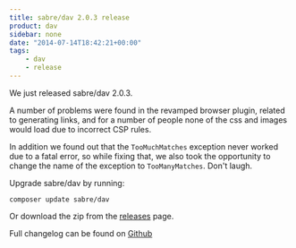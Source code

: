 ```yaml
---
title: sabre/dav 2.0.3 release
product: dav
sidebar: none
date: "2014-07-14T18:42:21+00:00"
tags:
    - dav
    - release
---
```


We just released sabre/dav 2.0.3.

A number of problems were found in the revamped browser plugin, related to
generating links, and for a number of people none of the css and images
would load due to incorrect CSP rules.

In addition we found out that the `TooMuchMatches` exception never worked
due to a fatal error, so while fixing that, we also took the opportunity to
change the name of the exception to `TooManyMatches`. Don't laugh.

Upgrade sabre/dav by running:

    composer update sabre/dav

Or download the zip from the [releases][2] page.

Full changelog can be found on [Github][1]

[1]: https://github.com/sabre-io/dav/blob/2.0/ChangeLog.md
[2]: https://github.com/sabre-io/dav/releases
